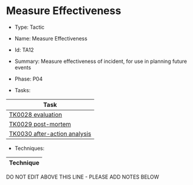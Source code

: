 # Measure Effectiveness

* Type: Tactic

* Name: Measure Effectiveness

* Id: TA12

* Summary: Measure effectiveness of incident, for use in planning future events

* Phase: P04

* Tasks:

| Task |
| ---- |
| [TK0028 evaluation](../tasks/TK0028.md) |
| [TK0029 post-mortem](../tasks/TK0029.md) |
| [TK0030 after-action analysis](../tasks/TK0030.md) |


* Techniques: 

| Technique |
| --------- |

DO NOT EDIT ABOVE THIS LINE - PLEASE ADD NOTES BELOW